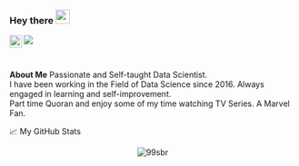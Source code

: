 ### Hey there <img src="https://media.giphy.com/media/hvRJCLFzcasrR4ia7z/giphy.gif" width="25px">


<a href="https://www.linkedin.com/in/sbrvrm/">
  <img align="left" alt="Subir's LinkedIN" width="22px" src="https://raw.githubusercontent.com/peterthehan/peterthehan/master/assets/linkedin.svg" />
</a>

![](https://visitor-badge.glitch.me/badge?page_id=sbrvrm.sbrvrm)

<br />

**About Me**
  Passionate and Self-taught Data Scientist.<br />
  I have been working in the Field of Data Science since 2016. Always engaged in learning and self-improvement. <br />
  Part time Quoran and enjoy some of my time watching TV Series. A Marvel Fan. <br />


📈 My GitHub Stats

<p align="center"> <img src="https://github-readme-stats.vercel.app/api?username=99sbr&show_icons=true&theme=gotham" alt="99sbr" />
